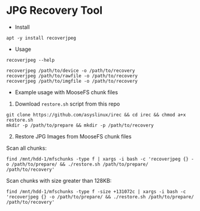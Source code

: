 # JPG Recovery Tool
- Install
```
apt -y install recoverjpeg
```

- Usage
```
recoverjpeg --help

recoverjpeg /path/to/device -o /path/to/recovery
recoverjpeg /path/to/rawfile -o /path/to/recovery
recoverjpeg /path/to/imgfile -o /path/to/recovery
```

- Example usage with MooseFS chunk files

1. Download `restore.sh` script from this repo 

```
git clone https://github.com/asyslinux/irec && cd irec && chmod a+x restore.sh
mkdir -p /path/to/prepare && mkdir -p /path/to/recovery
```

2. Restore JPG Images from MooseFS chunk files

Scan all chunks:
```
find /mnt/hdd-1/mfschunks -type f | xargs -i bash -c 'recoverjpeg {} -o /path/to/prepare/ && ./restore.sh /path/to/prepare/ /path/to/recovery'
```

Scan chunks with size greater than 128KB:
```
find /mnt/hdd-1/mfschunks -type f -size +131072c | xargs -i bash -c 'recoverjpeg {} -o /path/to/prepare/ && ./restore.sh /path/to/prepare/ /path/to/recovery'
```
